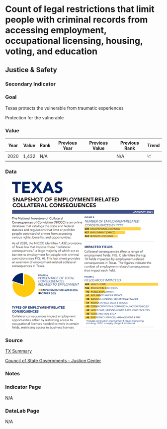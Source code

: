 # Count of legal restrictions that limit people with criminal records from accessing employment, occupational licensing, housing, voting, and education

## Justice & Safety

### Secondary Indicator

### **Goal**

Texas protects the vulnerable from traumatic experiences

Protection for the vulnerable

### Value

| Year |  Value      | Rank     | Previous Year   | Previous Value | Previous Rank | Trend | 
| ----------- | ----------- | ----------- | ----------- | ----------- | ----------- | -----------|
|    2020    |     1,432      | N/A         |             |          | N/A         |   📈       | 

### Data

![screenshot](./barriers.PNG)

### Source

[TX Summary](https://csgjusticecenter.org/publications/after-the-sentence-more-consequences/state-reports/state/?usState=texas)

[Council of State Governments - Justice Center](https://csgjusticecenter.org/publications/after-the-sentence-more-consequences/state-reports/)



### Notes

### Indicator Page

N/A

### DataLab Page

N/A
